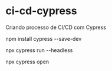 # ci-cd-cypress

Criando processo de CI/CD com Cypress




npm install cypress --save-dev

npx cypress run --headless

npx cypress open